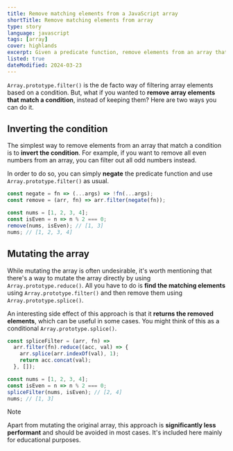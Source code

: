 ```yaml
---
title: Remove matching elements from a JavaScript array
shortTitle: Remove matching elements from array
type: story
language: javascript
tags: [array]
cover: highlands
excerpt: Given a predicate function, remove elements from an array that match the given condition.
listed: true
dateModified: 2024-03-23
---
```


`Array.prototype.filter()` is the de facto way of filtering array elements based on a condition. But, what if you wanted to **remove array elements that match a condition**, instead of keeping them? Here are two ways you can do it.

## Inverting the condition

The simplest way to remove elements from an array that match a condition is to **invert the condition**. For example, if you want to remove all even numbers from an array, you can filter out all odd numbers instead.

In order to do so, you can simply **negate** the predicate function and use `Array.prototype.filter()` as usual.

```js
const negate = fn => (...args) => !fn(...args);
const remove = (arr, fn) => arr.filter(negate(fn));

const nums = [1, 2, 3, 4];
const isEven = n => n % 2 === 0;
remove(nums, isEven); // [1, 3]
nums; // [1, 2, 3, 4]
```

## Mutating the array

While mutating the array is often undesirable, it's worth mentioning that there's a way to mutate the array directly by using `Array.prototype.reduce()`. All you have to do is **find the matching elements** using `Array.prototype.filter()` and then remove them using `Array.prototype.splice()`.

An interesting side effect of this approach is that it **returns the removed elements**, which can be useful in some cases. You might think of this as a conditional `Array.prototype.splice()`.

```js
const spliceFilter = (arr, fn) =>
  arr.filter(fn).reduce((acc, val) => {
    arr.splice(arr.indexOf(val), 1);
    return acc.concat(val);
  }, []);

const nums = [1, 2, 3, 4];
const isEven = n => n % 2 === 0;
spliceFilter(nums, isEven); // [2, 4]
nums; // [1, 3]
```

> [!NOTE]
>
> Apart from mutating the original array, this approach is **significantly less performant** and should be avoided in most cases. It's included here mainly for educational purposes.
